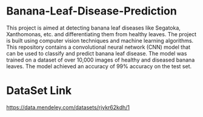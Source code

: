 # Banana-Leaf-Disease-Prediction


This project is aimed at detecting banana leaf diseases like Segatoka, Xanthomonas, etc. and differentiating them from healthy leaves. The project is built using computer vision techniques and machine learning algorithms.
This repository contains a convolutional neural network (CNN) model that can be used to classify and predict banana leaf disease. The model was trained on a dataset of over 10,000 images of healthy and diseased banana leaves. The model achieved an accuracy of 99% accuracy on the test set.


# DataSet Link
https://data.mendeley.com/datasets/rjykr62kdh/1
